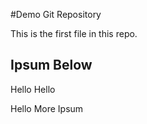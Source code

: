 #Demo Git Repository

This is the first file in this repo.


## Ipsum Below

Hello Hello

Hello More Ipsum